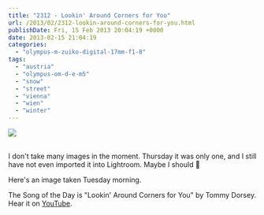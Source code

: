 ```yaml
---
title: "2312 - Lookin' Around Corners for You"
url: /2013/02/2312-lookin-around-corners-for-you.html
publishDate: Fri, 15 Feb 2013 20:04:19 +0000
date: 2013-02-15 21:04:19
categories: 
  - "olympus-m-zuiko-digital-17mm-f1-8"
tags: 
  - "austria"
  - "olympus-om-d-e-m5"
  - "snow"
  - "street"
  - "vienna"
  - "wien"
  - "winter"
---
```

<div class="container">
<div class="center"><a target="_blank" href="https://d25zfm9zpd7gm5.cloudfront.net/1200x1200/2013/20130212_072529_lr.jpg"><img src="https://d25zfm9zpd7gm5.cloudfront.net/0600x0600/2013/20130212_072529_lr.jpg" /></a></div>
</div>
<br />

I don't take many images in the moment. Thursday it was only one, and I still have not even imported it into Lightroom. Maybe I should 🙂

 Here's an image taken Tuesday morning.

The Song of the Day is "Lookin' Around Corners for You" by Tommy Dorsey. Hear it on <a href="http://www.youtube.com/watch?v=TRDmDyzVsL8" target="_blank">YouTube</a>.
